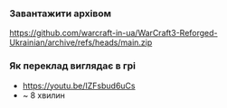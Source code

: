 ### Завантажити архівом

https://github.com/warcraft-in-ua/WarCraft3-Reforged-Ukrainian/archive/refs/heads/main.zip

### Як переклад виглядає в грі 
- https://youtu.be/IZFsbud6uCs
- ~ 8 хвилин
